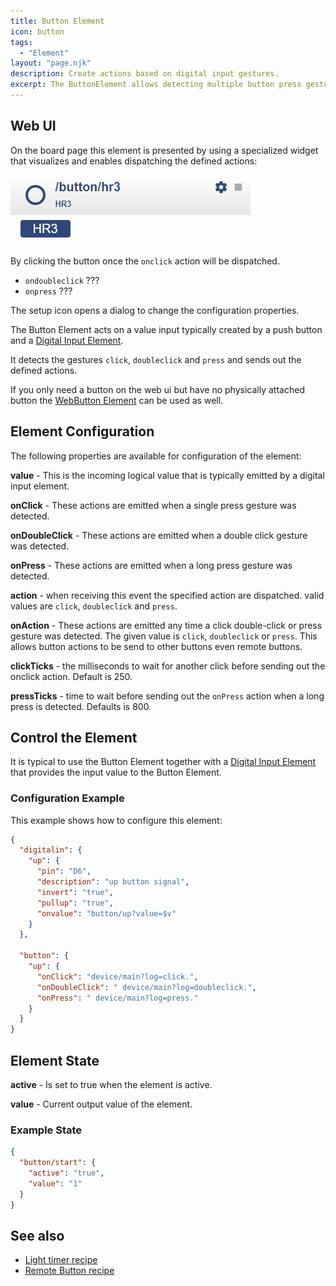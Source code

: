 ```yaml
---
title: Button Element
icon: button
tags:
  - "Element"
layout: "page.njk"
description: Create actions based on digital input gestures.
excerpt: The ButtonElement allows detecting multiple button press gestures like single short click, double click and long press.
---
```


## Web UI

On the board page this element is presented by using a specialized widget that visualizes and enables dispatching the defined actions:

![Button Widget](/elements/buttonui.png)

By clicking the button once the `onclick` action will be dispatched.

* `ondoubleclick` ???
* `onpress` ???

The setup icon opens a dialog to change the configuration properties.


The Button Element acts on a value input typically created by a push button and a [Digital Input Element](/elements/digitalin.md).

It detects the gestures `click`, `doubleclick` and `press` and sends out the defined actions.

If you only need a button on the web ui but have no physically attached button the [WebButton Element](/elements/webbutton.md) can be used as well.  


## Element Configuration

<object data="/element.svg?button" type="image/svg+xml"></object>

The following properties are available for configuration of the element:

**value** - This is the incoming logical value that is typically emitted by a digital input element.  

**onClick** - These actions are emitted when a single press gesture was detected.                                

**onDoubleClick** - These actions are emitted when a double click gesture was detected.     

**onPress** - These actions are emitted when a long press gesture was detected.                      

**action** - when receiving this event the specified action are dispatched. valid values are `click`, `doubleclick` and `press`. 

**onAction** - These actions are emitted any time a click double-click or press gesture was detected.
The given value is `click`, `doubleclick` or `press`. This allows button actions to be send to other buttons even remote buttons.


**clickTicks** - the milliseconds to wait for another click before sending out the onclick action. Default is 250.

**pressTicks** - time to wait before sending out the `onPress` action when a long press is detected. Defaults is 800.                   



## Control the Element

It is typical to use the Button Element together with a [Digital Input Element](/elements/digitalin.md)
that provides the input value to the Button Element.

### Configuration Example

This example shows how to configure this element:

``` json
{
  "digitalin": {
    "up": {
      "pin": "D6",
      "description": "up button signal",
      "invert": "true",
      "pullup": "true",
      "onvalue": "button/up?value=$v"
    }
  },

  "button": {
    "up": {
      "onClick": "device/main?log=click.",
      "onDoubleClick": " device/main?log=doubleclick.",
      "onPress": " device/main?log=press."
    }
  }
}
```


## Element State

**active** - Is set to true when the element is active.

**value** - Current output value of the element.


### Example State

``` json
{
  "button/start": {
    "active": "true",
    "value": "1"
  }
}
```

## See also

* [Light timer recipe](/recipes/lighttimer.md)
* [Remote Button recipe](/recipes/remotebutton.md)
